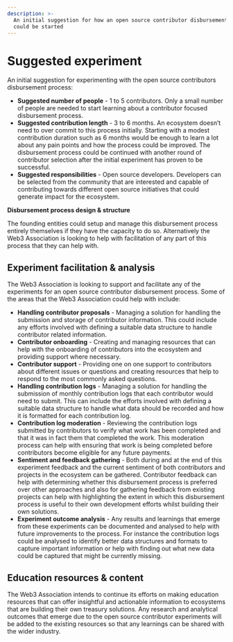 ```yaml
---
description: >-
  An initial suggestion for how an open source contributor disbursement process
  could be started
---
```


# Suggested experiment

An initial suggestion for experimenting with the open source contributors disbursement process:

* **Suggested number of people** - 1 to 5 contributors. Only a small number of people are needed to start learning about a contributor focused disbursement process.
* **Suggested contribution length** - 3 to 6 months. An ecosystem doesn’t need to over commit to this process initially. Starting with a modest contribution duration such as 6 months would be enough to learn a lot about any pain points and how the process could be improved. The disbursement process could be continued with another round of contributor selection after the initial experiment has proven to be successful.
* **Suggested responsibilities** - Open source developers. Developers can be selected from the community that are interested and capable of contributing towards different open source initiatives that could generate impact for the ecosystem.



**Disbursement process design & structure**

The founding entities could setup and manage this disbursement process entirely themselves if they have the capacity to do so. Alternatively the Web3 Association is looking to help with facilitation of any part of this process that they can help with.



## Experiment facilitation & analysis

The Web3 Association is looking to support and facilitate any of the experiments for an open source contributor disbursement process. Some of the areas that the Web3 Association could help with include:

* **Handling contributor proposals** - Managing a solution for handling the submission and storage of contributor information. This could include any efforts involved with defining a suitable data structure to handle contributor related information.
* **Contributor onboarding** - Creating and managing resources that can help with the onboarding of contributors into the ecosystem and providing support where necessary.
* **Contributor support** - Providing one on one support to contributors about different issues or questions and creating resources that help to respond to the most commonly asked questions.
* **Handling contribution logs** - Managing a solution for handling the submission of monthly contribution logs that each contributor would need to submit. This can include the efforts involved with defining a suitable data structure to handle what data should be recorded and how it is formatted for each contribution log.
* **Contribution log moderation** - Reviewing the contribution logs submitted by contributors to verify what work has been completed and that it was in fact them that completed the work. This moderation process can help with ensuring that work is being completed before contributors become eligible for any future payments.
* **Sentiment and feedback gathering** - Both during and at the end of this experiment feedback and the current sentiment of both contributors and projects in the ecosystem can be gathered. Contributor feedback can help with determining whether this disbursement process is preferred over other approaches and also for gathering feedback from existing projects can help with highlighting the extent in which this disbursement process is useful to their own development efforts whilst building their own solutions.
* **Experiment outcome analysis** - Any results and learnings that emerge from these experiments can be documented and analysed to help with future improvements to the process. For instance the contribution logs could be analysed to identify better data structures and formats to capture important information or help with finding out what new data could be captured that might be currently missing.



## Education resources & content

The Web3 Association intends to continue its efforts on making education resources that can offer insightful and actionable information to ecosystems that are building their own treasury solutions. Any research and analytical outcomes that emerge due to the open source contributor experiments will be added to the existing resources so that any learnings can be shared with the wider industry.
